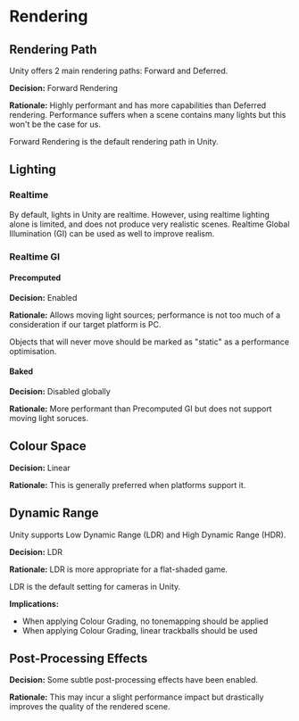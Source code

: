 # Rendering

## Rendering Path

Unity offers 2 main rendering paths: Forward and Deferred.

**Decision:** Forward Rendering

**Rationale:** Highly performant and has more capabilities than Deferred rendering. Performance suffers when a scene contains many lights but this won't be the case for us.

Forward Rendering is the default rendering path in Unity.

## Lighting

### Realtime

By default, lights in Unity are realtime. However, using realtime lighting alone is limited, and does not produce very realistic scenes. Realtime Global Illumination (GI) can be used as well to improve realism.

### Realtime GI

#### Precomputed

**Decision:** Enabled

**Rationale:** Allows moving light sources; performance is not too much of a consideration if our target platform is PC.

Objects that will never move should be marked as "static" as a performance optimisation.

#### Baked

**Decision:** Disabled globally

**Rationale:** More performant than Precomputed GI but does not support moving light soruces.

## Colour Space

**Decision:** Linear

**Rationale:** This is generally preferred when platforms support it.

## Dynamic Range

Unity supports Low Dynamic Range (LDR) and High Dynamic Range (HDR).

**Decision:** LDR

**Rationale:** LDR is more appropriate for a flat-shaded game.

LDR is the default setting for cameras in Unity.

**Implications:**

 - When applying Colour Grading, no tonemapping should be applied
 - When applying Colour Grading, linear trackballs should be used

## Post-Processing Effects

**Decision:** Some subtle post-processing effects have been enabled.

**Rationale:** This may incur a slight performance impact but drastically improves the quality of the rendered scene.
